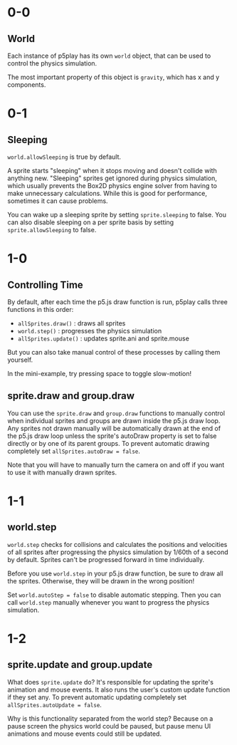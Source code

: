 # 0-0

## World

Each instance of p5play has its own `world` object, that can be used to control the physics simulation.

The most important property of this object is `gravity`, which has x and y components.

# 0-1

## Sleeping

`world.allowSleeping` is true by default.

A sprite starts "sleeping" when it stops moving and doesn't collide with anything new. "Sleeping" sprites get ignored during physics simulation, which usually prevents the Box2D physics engine solver from having to make unnecessary calculations. While this is good for performance, sometimes it can cause problems.

You can wake up a sleeping sprite by setting `sprite.sleeping` to false. You can also disable sleeping on a per sprite basis by setting `sprite.allowSleeping` to false.

# 1-0

## Controlling Time

By default, after each time the p5.js draw function is run, p5play calls three functions in this order:

- `allSprites.draw()` : draws all sprites
- `world.step()` : progresses the physics simulation
- `allSprites.update()` : updates sprite.ani and sprite.mouse

But you can also take manual control of these processes by calling them yourself.

In the mini-example, try pressing space to toggle slow-motion!

## sprite.draw and group.draw

You can use the `sprite.draw` and `group.draw` functions to manually control when individual sprites and groups are drawn inside the p5.js draw loop. Any sprites not drawn manually will be automatically drawn at the end of the p5.js draw loop unless the sprite's autoDraw property is set to false directly or by one of its parent groups. To prevent automatic drawing completely set `allSprites.autoDraw = false`.

Note that you will have to manually turn the camera on and off if you want to use it with manually drawn sprites.

# 1-1

## world.step

`world.step` checks for collisions and calculates the positions and velocities of all sprites after progressing the physics simulation by 1/60th of a second by default. Sprites can't be progressed forward in time individually.

Before you use `world.step` in your p5.js draw function, be sure to draw all the sprites. Otherwise, they will be drawn in the wrong position!

Set `world.autoStep = false` to disable automatic stepping. Then you can call `world.step` manually whenever you want to progress the physics simulation.

# 1-2

## sprite.update and group.update

What does `sprite.update` do? It's responsible for updating the sprite's animation and mouse events. It also runs the user's custom update function if they set any. To prevent automatic updating completely set `allSprites.autoUpdate = false`.

Why is this functionality separated from the world step? Because on a pause screen the physics world could be paused, but pause menu UI animations and mouse events could still be updated.

